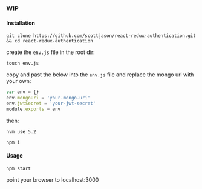 ### WIP

#### Installation

`git clone https://github.com/scottjason/react-redux-authentication.git && cd react-redux-authentication`

create the `env.js` file in the root dir:

`touch env.js`

copy and past the below into the `env.js` file and replace the mongo uri with your own:

```javascript
var env = {}
env.mongoUri = 'your-mongo-uri'
env.jwtSecret = 'your-jwt-secret'
module.exports = env
```

then:

`nvm use 5.2`

`npm i`

#### Usage

`npm start`

point your browser to localhost:3000